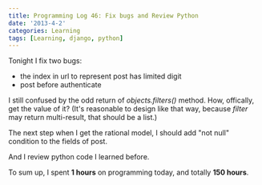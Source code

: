 ```yaml
---
title: Programming Log 46: Fix bugs and Review Python
date: '2013-4-2'
categories: Learning
tags: [Learning, django, python]
---
```


Tonight I fix two bugs:

+ the index in url to represent post has limited digit
+ post before authenticate

I still confused by the odd return of  *objects.filters()* method. How, offically, get the value of it? (It's reasonable to design like that way, because *filter* may return multi-result, that should be a list.)

The next step when I get the rational model, I should add "not null" condition to the fields of post.

And I review python code I learned before.

To sum up, I spent **1 hours** on programming today, and totally **150 hours**.